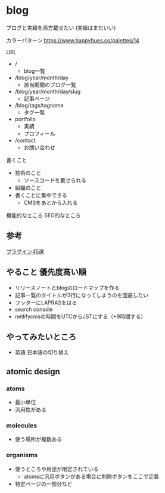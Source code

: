 # blog
ブログと実績を両方載せたい
(実績はまだいい)

カラーパターン
https://www.happyhues.co/palettes/14

URL
* /
  * blog一覧
* /blog/year/month/day
  * 該当期間のブログ一覧
* /blog/year/month/day/slug
  * 記事ページ
* /blog/tags/tagname
  * タグ一覧
* portfolio
  * 実績
  * プロフィール
* /contact
  * お問い合わせ


書くこと
* 技術のこと
  * ソースコードを載せられる
* 組織のこと
* 書くことに集中できる
  * CMSをあとから入れる


機能的なところ
SEO的なところ


## 参考
[プラグイン45選](https://qiita.com/Takumon/items/da8347f81a9f021b637f#gatsby-plugin-robots-txt)

## やること 優先度高い順
* リリースノートとblogのロードマップを作る
* 記事一覧のタイトルが3行になってしまうのを回避したい
* フッターにLAPRASをはる
* search console
* netlifycmsの時間をUTCからJSTにする（+9時間する）


## やってみたいところ
- 英語 日本語の切り替え



## atomic design
### atoms
* 最小単位
* 汎用性がある
### molecules
* 使う場所が複数ある
### organisms
* 使うところや用途が限定されている
  * atomsに汎用ボタンがある場合に削除ボタンをここで定義
* 特定ページの一部分など
